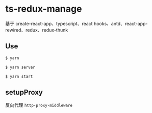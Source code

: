 # ts-redux-manage

基于 create-react-app、typescript、react hooks、antd、react-app-rewired、redux、redux-thunk

## Use

```bash
$ yarn

$ yarn server

$ yarn start
```

## setupProxy

反向代理 `http-proxy-middleware`
